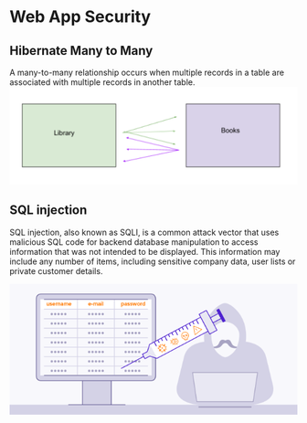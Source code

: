 # Web App Security

## Hibernate Many to Many
A many-to-many relationship occurs when multiple records in a table are associated with multiple records in another table.
![Many to Many](../assets/class18/many.png)

## SQL injection
SQL injection, also known as SQLI, is a common attack vector that uses malicious SQL code for backend database manipulation to access information that was not intended to be displayed. This information may include any number of items, including sensitive company data, user lists or private customer details.

![SQL injection](../assets/class18/SQL.webp)